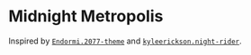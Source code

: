 <!--

# midnight-metropolis README

## Working with Markdown

You can author your README using Visual Studio Code. Here are some useful editor keyboard shortcuts:

* Split the editor (`Cmd+\` on macOS or `Ctrl+\` on Windows and Linux).
* Toggle preview (`Shift+Cmd+V` on macOS or `Shift+Ctrl+V` on Windows and Linux).
* Press `Ctrl+Space` (Windows, Linux, macOS) to see a list of Markdown snippets.

## For more information

* [Visual Studio Code's Markdown Support](http://code.visualstudio.com/docs/languages/markdown)
* [Markdown Syntax Reference](https://help.github.com/articles/markdown-basics/)

**Enjoy!**

-->

# Midnight Metropolis

Inspired by [`Endormi.2077-theme`](https://marketplace.visualstudio.com/items?itemName=Endormi.2077-theme) and [`kyleerickson.night-rider`](https://marketplace.visualstudio.com/items?itemName=kyleerickson.night-rider).
